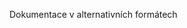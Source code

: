 <Token xmlns:xlink="http://www.w3.org/1999/xlink">Dokumentace v alternativních formátech</Token>

<!--HONumber=Jun16_HO4-->


